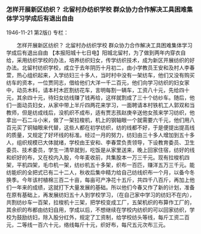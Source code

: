 ### 怎样开展新区纺织？  北留村办纺织学校  群众协力合作解决工具困难集体学习学成后有退出自由

1946-11-21
第2版()
专栏：

　　怎样开展新区纺织？
    北留村办纺织学校
    群众协力合作解决工具困难集体学习学成后有退出自由
    【本报阳城十七日电】阳城北留村，为了做到两年内穿衣自给，采用纺织学校的办法，培养纺织妇女，传学纺织技术，成为新区开展纺织的好办法。北留村纺织学校，成立于去年阴历十月初二，由小学教员王安和及村人李春萱，热心组织起来，入学纺妇三十多人，当时村中没有一架纺车，他们又没有购买纺车的资本，一位贾同志，借给他们大洋一千二百元，他们向学习纺织的妇女家中，动员木料，请本村木匠割纺花车，言明每割一辆车，工资八十元，先给四十元，其余四十元，待妇女纺线赚了钱再给，这样就割成了三十个纺纱车。随后，他们一面动员妇女，从家中带上半斤四两花来学习，一面聘请本村铁机工人郭双和当教师，但是纺成线后，没机织不成布，适有贾志孩赵庚辛送他女孩来学习纺织，他拿出一石二斗小米，做了一架拉梭机，机上的钢轴眼一个就需要六千元，他们用八百元买了铜轴眼来代替，这些人都在初学纺织，纺的线都不好，于是便提出提高线的质量，又规定了好坏线的标准。经过一月的努力，纺妇由三十多人增加到五十多人，组织规模已大体就绪，学校由王安和、李春萱负责领导，下设教育委员、卫生委员、技术委员，学生一清早就到，吃饭是从家里送来，晚上回家住宿，纺好的线和织好的布，又在校内入股，今年麦收前，共集股本一万三千元。现有拉梭机四架，平机四架，毛巾机一架，纺纱机五十多架，织布一百匹，赚洋五万三千元。能纺能织的全把式已有二十二人，秋收后集中精力给自己纺线织布一个月，以备今冬换季。今年该村植棉三百二十亩，每亩可产净花十五斤，共四千八百斤，再加上他们一年来的成绩，这就打下大量发展的基础。所以他们今春又作了新的计划，准备在原有基础上，再发展纺妇五十人到学校学习，（在自己家中学习的纺妇不在内），共割纺纱车一百架，拉梭机十三架，把学校变成工厂，五架机织的布算作工厂的，其余织的布都由纺妇自用，学成以后，不想继续在学校内纺织的可以回家纺织，学校为鼓励纺妇，除入股分红外，规定了工资制，给学校纺头等线，每斤工资二百元，二等线一百六十元，络线每斤十元，织好布，每尺五元次布三元。
